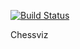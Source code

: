 [![Build Status](https://travis-ci.org/DariaPanchenko/chess1.svg?branch=master)](https://travis-ci.org/DariaPanchenko/chess1)

Chessviz

